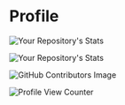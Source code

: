 # Profile

![Your Repository's Stats](https://github-readme-stats.vercel.app/api?username=williamhnyohei&show_icons=true)

![Your Repository's Stats](https://github-readme-stats.vercel.app/api/top-langs/?username=williamhnyohei&theme=blue-green)

![GitHub Contributors Image](https://contrib.rocks/image?repo=Your_GitHub_Username/Your_GitHub_Repository_Name)

![Profile View Counter](https://komarev.com/ghpvc/?username=williamhnyohei)
